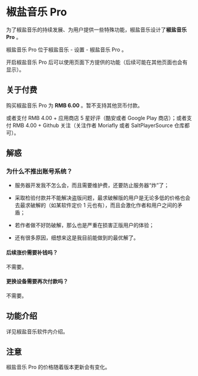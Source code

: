 # 椒盐音乐 Pro

为了椒盐音乐的持续发展、为用户提供一些特殊功能，椒盐音乐设计了**椒盐音乐 Pro** 。

椒盐音乐 Pro 位于椒盐音乐 - 设置 - 椒盐音乐 Pro 。

开启椒盐音乐 Pro 后可以使用页面下方提供的功能（后续可能在其他页面也会有显示）。

## 关于付费

购买椒盐音乐 Pro 为 **RMB 6.00** 。暂不支持其他货币付款。

或者支付 RMB 4.00 + 应用商店 5 星好评（酷安或者 Google Play 商店）；或者支付 RMB 4.00 + Github 关注（关注作者 Moriafly 或者 SaltPlayerSource 仓库都可）。

## 解惑

### 为什么不推出账号系统？

- 服务器开发我不怎么会，而且需要维护费，还要防止服务器“炸”了；

- 采取检验付款并不能解决盗版问题，最求破解版的用户是无论多低的价格也会去最求破解的（如某软件定价 1 元也有），而且会激化作者和用户之间的矛盾；

- 若作者做不好防破解，那么也是严重在损害正版用户的体验；

- 还有很多原因，细想来这是我目前能做到的最优解了。

#### 后续涨价需要补钱吗？

不需要。

#### 更换设备需要再次付款吗？

不需要。

## 功能介绍

详见椒盐音乐软件内介绍。

## 注意

椒盐音乐 Pro 的价格随着版本更新会有变化。